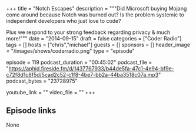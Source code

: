 +++
title = "Notch Escapes"
description = """Did Microsoft buying Mojang come around because Notch was burned out? Is the problem systemic to independent developers who just love to code?

Plus we respond to your strong feedback regarding privacy & much more!"""
date = "2014-09-15"
draft = false
categories = ["Coder Radio"]
tags = []
hosts = ["chris","michael"]
guests = []
sponsors = []
header_image = "/images/shows/coderradio.png"
type = "episode"

episode = 119
podcast_duration = "00:45:02"
podcast_file = "https://aphid.fireside.fm/d/1437767933/b44de5fa-47c1-4e94-bf9e-c72f8d1c8f5d/5cad2c52-c1f8-4be7-bb2a-44ba3518c07a.mp3"
podcast_bytes = "23728975"

youtube_link = ""
video_file = ""
+++

## Episode links

None

